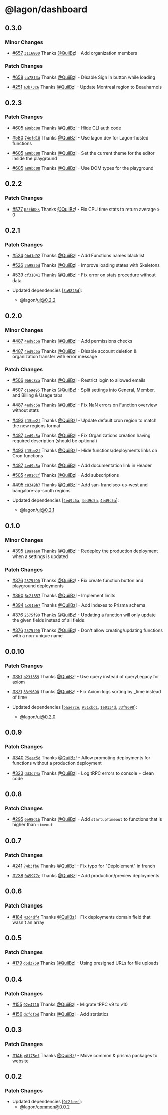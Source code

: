 # @lagon/dashboard

## 0.3.0

### Minor Changes

- [#657](https://github.com/lagonapp/lagon/pull/657) [`3116800`](https://github.com/lagonapp/lagon/commit/3116800f9af3b28fce8af558023e04d4c2a1742c) Thanks [@QuiiBz](https://github.com/QuiiBz)! - Add organization members

### Patch Changes

- [#658](https://github.com/lagonapp/lagon/pull/658) [`ca78f3a`](https://github.com/lagonapp/lagon/commit/ca78f3a829f2fa34e02c9e5df0d22ca72e9f2386) Thanks [@QuiiBz](https://github.com/QuiiBz)! - Disable Sign In button while loading

* [#251](https://github.com/lagonapp/lagon/pull/251) [`a3b73c6`](https://github.com/lagonapp/lagon/commit/a3b73c623136db5a4840e1d43138ecd96b66059e) Thanks [@QuiiBz](https://github.com/QuiiBz)! - Update Montreal region to Beauharnois

## 0.2.3

### Patch Changes

- [#605](https://github.com/lagonapp/lagon/pull/605) [`a89bc08`](https://github.com/lagonapp/lagon/commit/a89bc08ef2e260d21fb1fa2a569764a1c6fb86be) Thanks [@QuiiBz](https://github.com/QuiiBz)! - Hide CLI auth code

* [#580](https://github.com/lagonapp/lagon/pull/580) [`74efd18`](https://github.com/lagonapp/lagon/commit/74efd186f97b86dd085c7a90e1f35c78507f5bbe) Thanks [@QuiiBz](https://github.com/QuiiBz)! - Use lagon.dev for Lagon-hosted functions

- [#605](https://github.com/lagonapp/lagon/pull/605) [`a89bc08`](https://github.com/lagonapp/lagon/commit/a89bc08ef2e260d21fb1fa2a569764a1c6fb86be) Thanks [@QuiiBz](https://github.com/QuiiBz)! - Set the current theme for the editor inside the playground

* [#605](https://github.com/lagonapp/lagon/pull/605) [`a89bc08`](https://github.com/lagonapp/lagon/commit/a89bc08ef2e260d21fb1fa2a569764a1c6fb86be) Thanks [@QuiiBz](https://github.com/QuiiBz)! - Use DOM types for the playground

## 0.2.2

### Patch Changes

- [#577](https://github.com/lagonapp/lagon/pull/577) [`0ccb085`](https://github.com/lagonapp/lagon/commit/0ccb08513add7d0e15b5829824615e72191fcec3) Thanks [@QuiiBz](https://github.com/QuiiBz)! - Fix CPU time stats to return average > 0

## 0.2.1

### Patch Changes

- [#524](https://github.com/lagonapp/lagon/pull/524) [`9bd1d92`](https://github.com/lagonapp/lagon/commit/9bd1d92db4e94eff41aa62796a277eded3c64f36) Thanks [@QuiiBz](https://github.com/QuiiBz)! - Add Functions names blacklist

* [#526](https://github.com/lagonapp/lagon/pull/526) [`3a9825d`](https://github.com/lagonapp/lagon/commit/3a9825d468aa06302cbddbb78e0a6f339bef8fce) Thanks [@QuiiBz](https://github.com/QuiiBz)! - Improve loading states with Skeletons

- [#539](https://github.com/lagonapp/lagon/pull/539) [`cf31041`](https://github.com/lagonapp/lagon/commit/cf31041647a2599ef1998e5ee7b8f46036faefad) Thanks [@QuiiBz](https://github.com/QuiiBz)! - Fix error on stats procedure without data

- Updated dependencies [[`3a9825d`](https://github.com/lagonapp/lagon/commit/3a9825d468aa06302cbddbb78e0a6f339bef8fce)]:
  - @lagon/ui@0.2.2

## 0.2.0

### Minor Changes

- [#487](https://github.com/lagonapp/lagon/pull/487) [`4ed9c5a`](https://github.com/lagonapp/lagon/commit/4ed9c5a89264f8adf0d34acb1b2a0b5102b971fd) Thanks [@QuiiBz](https://github.com/QuiiBz)! - Add permissions checks

* [#487](https://github.com/lagonapp/lagon/pull/487) [`4ed9c5a`](https://github.com/lagonapp/lagon/commit/4ed9c5a89264f8adf0d34acb1b2a0b5102b971fd) Thanks [@QuiiBz](https://github.com/QuiiBz)! - Disable account deletion & organization transfer with error message

### Patch Changes

- [#506](https://github.com/lagonapp/lagon/pull/506) [`9b6c8ca`](https://github.com/lagonapp/lagon/commit/9b6c8caaafb7fd6490002e4b4754956c8dfc68ae) Thanks [@QuiiBz](https://github.com/QuiiBz)! - Restrict login to allowed emails

* [#507](https://github.com/lagonapp/lagon/pull/507) [`c169e95`](https://github.com/lagonapp/lagon/commit/c169e95d3d6cafce39aa32f2c69d9daa5947d69d) Thanks [@QuiiBz](https://github.com/QuiiBz)! - Split settings into General, Member, and Billing & Usage tabs

- [#487](https://github.com/lagonapp/lagon/pull/487) [`4ed9c5a`](https://github.com/lagonapp/lagon/commit/4ed9c5a89264f8adf0d34acb1b2a0b5102b971fd) Thanks [@QuiiBz](https://github.com/QuiiBz)! - Fix NaN errors on Function overview without stats

* [#493](https://github.com/lagonapp/lagon/pull/493) [`f15be2f`](https://github.com/lagonapp/lagon/commit/f15be2f4f568c0a42ab247104d8198d688a0413d) Thanks [@QuiiBz](https://github.com/QuiiBz)! - Update default cron region to match the new regions format

- [#487](https://github.com/lagonapp/lagon/pull/487) [`4ed9c5a`](https://github.com/lagonapp/lagon/commit/4ed9c5a89264f8adf0d34acb1b2a0b5102b971fd) Thanks [@QuiiBz](https://github.com/QuiiBz)! - Fix Organizations creation having required description (should be optional)

* [#493](https://github.com/lagonapp/lagon/pull/493) [`f15be2f`](https://github.com/lagonapp/lagon/commit/f15be2f4f568c0a42ab247104d8198d688a0413d) Thanks [@QuiiBz](https://github.com/QuiiBz)! - Hide functions/deployments links on Cron functions

- [#487](https://github.com/lagonapp/lagon/pull/487) [`4ed9c5a`](https://github.com/lagonapp/lagon/commit/4ed9c5a89264f8adf0d34acb1b2a0b5102b971fd) Thanks [@QuiiBz](https://github.com/QuiiBz)! - Add documentation link in Header

* [#505](https://github.com/lagonapp/lagon/pull/505) [`4901dcf`](https://github.com/lagonapp/lagon/commit/4901dcf489e8c5f03badca980f908ab07345e90f) Thanks [@QuiiBz](https://github.com/QuiiBz)! - Add subscriptions

- [#495](https://github.com/lagonapp/lagon/pull/495) [`c8349b7`](https://github.com/lagonapp/lagon/commit/c8349b75f4d84ca54643da799c3d05515daf6420) Thanks [@QuiiBz](https://github.com/QuiiBz)! - Add san-francisco-us-west and bangalore-ap-south regions

- Updated dependencies [[`4ed9c5a`](https://github.com/lagonapp/lagon/commit/4ed9c5a89264f8adf0d34acb1b2a0b5102b971fd), [`4ed9c5a`](https://github.com/lagonapp/lagon/commit/4ed9c5a89264f8adf0d34acb1b2a0b5102b971fd), [`4ed9c5a`](https://github.com/lagonapp/lagon/commit/4ed9c5a89264f8adf0d34acb1b2a0b5102b971fd)]:
  - @lagon/ui@0.2.1

## 0.1.0

### Minor Changes

- [#395](https://github.com/lagonapp/lagon/pull/395) [`18aaee0`](https://github.com/lagonapp/lagon/commit/18aaee062886b768541f045c5f958024446f9018) Thanks [@QuiiBz](https://github.com/QuiiBz)! - Redeploy the production deployment when a settings is updated

### Patch Changes

- [#376](https://github.com/lagonapp/lagon/pull/376) [`2575f90`](https://github.com/lagonapp/lagon/commit/2575f90f6998f235e7e3e85c1dc7a1f51d31259b) Thanks [@QuiiBz](https://github.com/QuiiBz)! - Fix create function button and playground deployments

* [#390](https://github.com/lagonapp/lagon/pull/390) [`6c2f557`](https://github.com/lagonapp/lagon/commit/6c2f5577b1997f3b9c46fbfeb7cbedd93a1cb92e) Thanks [@QuiiBz](https://github.com/QuiiBz)! - Implement limits

- [#394](https://github.com/lagonapp/lagon/pull/394) [`1c01e67`](https://github.com/lagonapp/lagon/commit/1c01e678ca4b8eea2037dbc4541fbbb1761a66b3) Thanks [@QuiiBz](https://github.com/QuiiBz)! - Add indexes to Prisma schema

* [#376](https://github.com/lagonapp/lagon/pull/376) [`2575f90`](https://github.com/lagonapp/lagon/commit/2575f90f6998f235e7e3e85c1dc7a1f51d31259b) Thanks [@QuiiBz](https://github.com/QuiiBz)! - Updating a function will only update the given fields instead of all fields

- [#376](https://github.com/lagonapp/lagon/pull/376) [`2575f90`](https://github.com/lagonapp/lagon/commit/2575f90f6998f235e7e3e85c1dc7a1f51d31259b) Thanks [@QuiiBz](https://github.com/QuiiBz)! - Don't allow creating/updating functions with a non-unique name

## 0.0.10

### Patch Changes

- [#351](https://github.com/lagonapp/lagon/pull/351) [`b23f359`](https://github.com/lagonapp/lagon/commit/b23f359f13fee4e6473d581843b36054fcc3673a) Thanks [@QuiiBz](https://github.com/QuiiBz)! - Use query instead of queryLegacy for axiom

* [#371](https://github.com/lagonapp/lagon/pull/371) [`33f9698`](https://github.com/lagonapp/lagon/commit/33f96983d63109918675256e5e23a649c2483ed2) Thanks [@QuiiBz](https://github.com/QuiiBz)! - Fix Axiom logs sorting by \_time instead of time

* Updated dependencies [[`baae7ce`](https://github.com/lagonapp/lagon/commit/baae7ce981b31f0d97946d435cb859a609b7dd20), [`951cbd1`](https://github.com/lagonapp/lagon/commit/951cbd1c9204dcb4d54581fa6eb29108f40b4255), [`1e0134d`](https://github.com/lagonapp/lagon/commit/1e0134d93808caaa5387905d0fb2bded64ed31e1), [`33f9698`](https://github.com/lagonapp/lagon/commit/33f96983d63109918675256e5e23a649c2483ed2)]:
  - @lagon/ui@0.2.0

## 0.0.9

### Patch Changes

- [#340](https://github.com/lagonapp/lagon/pull/340) [`75eac5d`](https://github.com/lagonapp/lagon/commit/75eac5d096a08d91334b8bc7fb345cd9a8de4ff4) Thanks [@QuiiBz](https://github.com/QuiiBz)! - Allow promoting deployments for functions without a production deployment

* [#323](https://github.com/lagonapp/lagon/pull/323) [`dd3d74a`](https://github.com/lagonapp/lagon/commit/dd3d74af202840ec101f131fbf9916fef9e0a182) Thanks [@QuiiBz](https://github.com/QuiiBz)! - Log tRPC errors to console + clean code

## 0.0.8

### Patch Changes

- [#295](https://github.com/lagonapp/lagon/pull/295) [`6e98d1b`](https://github.com/lagonapp/lagon/commit/6e98d1b435e46e85dc74c1161fc7c7041910c73d) Thanks [@QuiiBz](https://github.com/QuiiBz)! - Add `startupTimeout` to functions that is higher than `timeout`

## 0.0.7

### Patch Changes

- [#241](https://github.com/lagonapp/lagon/pull/241) [`74b3fb6`](https://github.com/lagonapp/lagon/commit/74b3fb6797d2b25ece2bd953cadbfd74b7ba2691) Thanks [@QuiiBz](https://github.com/QuiiBz)! - Fix typo for "Déploiement" in french

* [#238](https://github.com/lagonapp/lagon/pull/238) [`045977c`](https://github.com/lagonapp/lagon/commit/045977cb200281d68c9a834573ca43ff300f9f73) Thanks [@QuiiBz](https://github.com/QuiiBz)! - Add production/preview deployments

## 0.0.6

### Patch Changes

- [#184](https://github.com/lagonapp/lagon/pull/184) [`43d4df4`](https://github.com/lagonapp/lagon/commit/43d4df47191c9eeec58e91cb695082fd6b069713) Thanks [@QuiiBz](https://github.com/QuiiBz)! - Fix deployments domain field that wasn't an array

## 0.0.5

### Patch Changes

- [#179](https://github.com/lagonapp/lagon/pull/179) [`d5d3759`](https://github.com/lagonapp/lagon/commit/d5d3759f87afc49786aeb62c0e0c7e04a20643de) Thanks [@QuiiBz](https://github.com/QuiiBz)! - Using presigned URLs for file uploads

## 0.0.4

### Patch Changes

- [#155](https://github.com/lagonapp/lagon/pull/155) [`92e4710`](https://github.com/lagonapp/lagon/commit/92e471016ee8b23a608126e97ea73f330efa80cd) Thanks [@QuiiBz](https://github.com/QuiiBz)! - Migrate tRPC v9 to v10

* [#156](https://github.com/lagonapp/lagon/pull/156) [`dcfdf5d`](https://github.com/lagonapp/lagon/commit/dcfdf5d591fb787a8d9c549345f8c8901593a455) Thanks [@QuiiBz](https://github.com/QuiiBz)! - Add statistics

## 0.0.3

### Patch Changes

- [#146](https://github.com/lagonapp/lagon/pull/146) [`e8175ef`](https://github.com/lagonapp/lagon/commit/e8175effa1e3ccaaa673e60bfba4fcb9376cc15d) Thanks [@QuiiBz](https://github.com/QuiiBz)! - Move common & prisma packages to website

## 0.0.2

### Patch Changes

- Updated dependencies [[`9f2feef`](https://github.com/lagonapp/lagon/commit/9f2feef1d13a286e957f01521589e3e4ae1b8119)]:
  - @lagon/common@0.0.2

